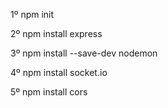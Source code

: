 1º npm init

2º npm install express

3º npm install --save-dev nodemon

4º npm install socket.io

5º npm install cors
